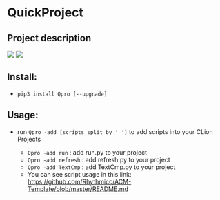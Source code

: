 # QuickProject
## Project description
[![](https://img.shields.io/badge/version-0.2.1-green)]()
[![](https://img.shields.io/badge/Author-RhythmLian-blue)]()

## Install:

  - `pip3 install Qpro [--upgrade]`

## Usage:
  
  - run `Qpro -add [scripts split by ' ']` to add scripts into your CLion Projects
    
    - `Qpro -add run` : add run.py to your project
    - `Qpro -add refresh` : add refresh.py to your project
    - `Qpro -add TextCmp` : add TextCmp.py to your project
    - You can see script usage in this link: https://github.com/Rhythmicc/ACM-Template/blob/master/README.md

